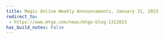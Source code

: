 ```yaml
---
title: Magic Online Weekly Announcements, January 31, 2023
redirect_to:
 - https://www.mtgo.com/news/mtgo-blog-1312023
has_build_notes: False
---
```

